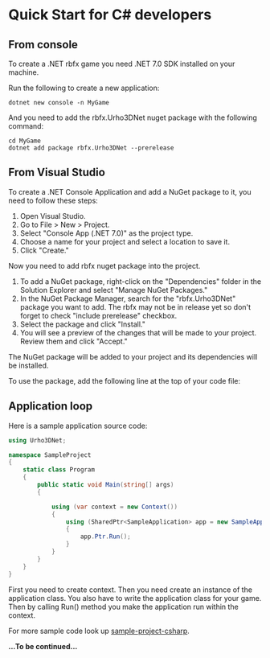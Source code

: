 Quick Start for C# developers
============================

## From console

To create a .NET rbfx game you need .NET 7.0 SDK installed on your machine.

Run the following to create a new application:

```console
dotnet new console -n MyGame
```

And you need to add the rbfx.Urho3DNet nuget package with the following command:

```console
cd MyGame
dotnet add package rbfx.Urho3DNet --prerelease
```

## From Visual Studio

To create a .NET Console Application and add a NuGet package to it, you need to follow these steps:

1. Open Visual Studio.
2. Go to File > New > Project.
3. Select "Console App (.NET 7.0)" as the project type.
4. Choose a name for your project and select a location to save it.
5. Click "Create."

Now you need to add rbfx nuget package into the project.

1. To add a NuGet package, right-click on the "Dependencies" folder in the Solution Explorer and select "Manage NuGet Packages."
2. In the NuGet Package Manager, search for the "rbfx.Urho3DNet" package you want to add. The rbfx may not be in release yet so don't forget to check "include prerelease" checkbox.
3. Select the package and click "Install."
4. You will see a preview of the changes that will be made to your project. Review them and click "Accept."

The NuGet package will be added to your project and its dependencies will be installed.

To use the package, add the following line at the top of your code file:

## Application loop

Here is a sample application source code:

```csharp
using Urho3DNet;

namespace SampleProject
{
    static class Program
    {
        public static void Main(string[] args)
        {

            using (var context = new Context())
            {
                using (SharedPtr<SampleApplication> app = new SampleApplication(context))
                {
                    app.Ptr.Run();
                }
            }
        }
    }
}
```

First you need to create context. Then you need create an instance of the application class. You also have to write the application class for your game. Then by calling Run() method you make the application run within the context.

For more sample code look up [sample-project-csharp](https://github.com/rbfx/sample-project-csharp).

**...To be continued...**